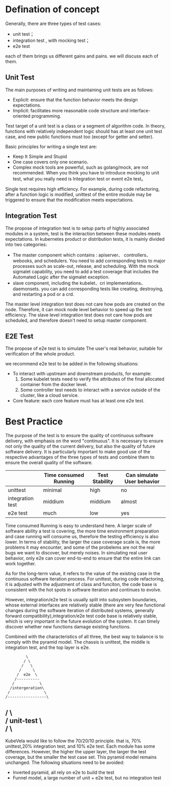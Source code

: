 # Defination of concept
Generally, there are three types of test cases:

- unit test；
- integration test , with mocking test；
- e2e test

each of them brings us different gains and pains. we will discuss each of them.
## Unit Test
The main purposes of writing and maintaining unit tests are as follows:

- Explicit: ensure that the function behavior meets the design expectations. 
- Implicit: facilitates more reasonable code structure and interface-oriented programming.

Test target of a unit test is a class or a segment of algorithm code. In theory, functions with relatively independent logic should has at least one unit test case, and new public functions must too (except for getter and setter).

Basic principles for writing a single test are:

- Keep It Simple and Stupid
- One case covers only one scenario.
- Complex mock tools are powerful, such as golang/mock, are not recommended. When you think you have to introduce mocking to unit test, what you really need is Integration test or event e2e test。

Single test requires high efficiency. For example, during code refactoring, after a function logic is modified, unittest of the entire module may be triggered to ensure that the modification meets expectations.

## Integration Test
The propose of integration test is to setup parts of highly associated modules in a system, test is the interaction between these modules meets expectations. In kubernetes product or distribution tests, it is mainly divided into two categories:


- The master component which contains : apiserver、 controllers、webooks, and schedulers. You need to add corresponding tests to major processes such as scale-out, release, and scheduling. With the mock sigmalet capability, you need to add a test coverage that includes the Automated Logic after the sigmalet exception.
- slave component, including the kubelet、cri implementations、daemonsets. you can add corresponding tests like creating, destroying, and restarting a pod or a crd.

The master level integration test does not care how pods are created on the node. Therefore, it can mock node level behavior to speed up the test efficiency. 
The slave level integration test does not care how pods are scheduled, and therefore doesn't need to setup master component.

## E2E Test
The propose of e2e test is to simulate The user's real behavior, suitable for verification of the whole product.

we recommend e2e test to be added in the following situations:

-  To interact with upstream and downstream products, for example:
   1. Some kubelet tests need to verify the attributes of the final allocated container from the docker level.
   1. Some controller test needs to interact with a service outside of the cluster, like a cloud service.
-  Core feature: each core feature must has at least one e2e test.

# Best Practice
The purpose of the test is to ensure the quality of continuous software delivery, with emphasis on the word "continuous". It is necessary to ensure not only the quality of the current delivery, but also the quality of future software delivery. It is particularly important to make good use of the respective advantages of the three types of tests and combine them to ensure the overall quality of the software.

|  | Time consumed Running | Test Stability | Can simulate User behavior |
| --- | --- | --- | --- |
| unittest | minimal | high | no |
| integration test | middium | middium | almost |
| e2e test | much  | low | yes |



Time consumed Running is easy to understand here. A larger scale of software ability a test is covering, the more time environment preparation and case running will consume us, therefore the testing efficiency is also lower. 
In terms of stability, the larger the case coverage scale is, the more problems it may encounter, and some of the probelems are not the real bugs we want to discover, but merely noises. In simulating real user behavior, only e2e can cover end-to-end to ensure that the entire link can work together.
​

As for the long-term value, it refers to the value of the existing case in the continuous software iteration process. For unittest, during code refactoring, it is adjusted with the adjustment of class and funciton, the code base is consistent with the hot spots in software iteration and continues to evolve. 
​

However, integration/e2e test is usually split into subsystem boundaries, whose external interfaces are relatively stable (there are very few functional changes during the software iteration of distributed systems, generally forward compatibility),integration/e2e test code base is relatively stable, which is very important in the future evolution of the system. It can timely discover whether new functions damage existing functions.
​

Combined with the characteristics of all three, the best way to balance is to comply with the pyramid model. The chassis is unittest, the middle is integration test, and the top layer is e2e.
​


             \                        
            / \                       
           /   \                      
          /     \                     
         /  e2e  \                    
        /----------                   
       /           \                  
      /intergeration\                 
     /               \                
    /-----------------\               
   /                   \              
  /      unit-test      \             
 /                       \            
---------------------------           

KubeVela would like to follow the 70/20/10 principle. that is, 70% unittest,20% integration test, and 10% e2e test. Each module has some differences. However, the higher the upper layer, the larger the test coverage, but the smaller the test case set. This pyramid model remains unchanged. The following situations need to be avoided:
​


-  Inverted pyramid, all rely on e2e to build the test
-  Funnel model, a large number of unit + e2e test, but no integration test
